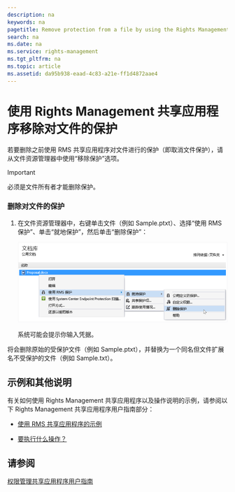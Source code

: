 ```yaml
---
description: na
keywords: na
pagetitle: Remove protection from a file by using the Rights Management sharing application
search: na
ms.date: na
ms.service: rights-management
ms.tgt_pltfrm: na
ms.topic: article
ms.assetid: da95b938-eaad-4c83-a21e-ff1d4872aae4
---
```

# 使用 Rights Management 共享应用程序移除对文件的保护
若要删除之前使用 RMS 共享应用程序对文件进行的保护（即取消文件保护），请从文件资源管理器中使用“移除保护”选项。

> [!IMPORTANT]
> 必须是文件所有者才能删除保护。

### 删除对文件的保护

1.  在文件资源管理器中，右键单击文件（例如 Sample.ptxt）、选择“使用 RMS 保护”、单击“就地保护”，然后单击“删除保护”：

    ![](../Image/ADRMS_MSRMSApp_RemoveProtection.png)

    系统可能会提示你输入凭据。

将会删除原始的受保护文件（例如 Sample.ptxt），并替换为一个同名但文件扩展名不受保护的文件（例如 Sample.txt）。

## 示例和其他说明
有关如何使用 Rights Management 共享应用程序以及操作说明的示例，请参阅以下 Rights Management 共享应用程序用户指南部分：

-   [使用 RMS 共享应用程序的示例](../Topic/Rights_Management_sharing_application_user_guide.md#BKMK_SharingExamples)

-   [要执行什么操作？](../Topic/Rights_Management_sharing_application_user_guide.md#BKMK_SharingInstructions)

## 请参阅
[权限管理共享应用程序用户指南](../Topic/Rights_Management_sharing_application_user_guide.md)

